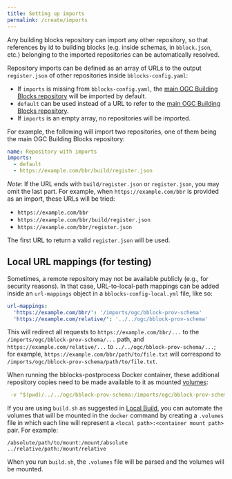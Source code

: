 ```yaml
---
title: Setting up imports
permalink: /create/imports
---
```

Any building blocks repository can import any other repository, so that references by id to building blocks
(e.g. inside schemas, in `bblock.json`, etc.) belonging to the imported repositories can be automatically resolved.

Repository imports can be defined as an array of URLs to the output `register.json` of other repositories inside
`bblocks-config.yaml`:

* If `imports` is missing from `bblocks-config.yaml`, the
  [main OGC Building Blocks repository](http://blocks.ogc.org/register.html) will be imported by default.
* `default` can be used instead of a URL to refer to the
  [main OGC Building Blocks repository](http://blocks.ogc.org/register.html). 
* If `imports` is an empty array, no repositories will be imported.

For example, the following will import two repositories, one of them being the main OGC Building Blocks repository:

```yaml
name: Repository with imports
imports:
  - default
  - https://example.com/bbr/build/register.json
```

*Note*: If the URL ends with `build/register.json` or `register.json`, you may omit the last part. For example,
when `https://example.com/bbr` is provided as an import, these URLs will be tried:

  * `https://example.com/bbr` 
  * `https://example.com/bbr/build/register.json`
  * `https://example.com/bbr/register.json`

The first URL to return a valid `register.json` will be used. 

## Local URL mappings (for testing)

Sometimes, a remote repository may not be available publicly (e.g., for security reasons). In that case,
URL-to-local-path mappings can be added inside an `url-mappings` object in a
`bblocks-config-local.yml` file, like so:

```yaml
url-mappings:
  'https://example.com/bbr/': '/imports/ogc/bblock-prov-schema'
  'https://example.com/relative/': '../../ogc/bblock-prov-schema'
```

This will redirect all requests to `https://example.com/bbr/...` to the `/imports/ogc/bblock-prov-schema/...` path,
and `https://example.com/relative/...` to `../../ogc/bblock-prov-schema/...`; for example, 
`https://example.com/bbr/path/to/file.txt` will correspond to `/imports/ogc/bblock-prov-schema/path/to/file.txt`.

When running the bblocks-postprocess Docker container, these additional repository copies need to be made 
available to it as mounted [volumes](https://docs.docker.com/engine/storage/volumes/#options-for---volume):

```yaml
 -v "$(pwd)/../../ogc/bblock-prov-schema:/imports/ogc/bblock-prov-schema"
```

If you are using `build.sh` as suggested in [Local Build](../create/local), you can automate the volumes that
will be mounted in the `docker` command by creating a `.volumes` file in which each line will represent a
`<local path>:<container mount path>` pair. For example:

```
/absolute/path/to/mount:/mount/absolute
../relative/path:/mount/relative
```

When you run `build.sh`, the `.volumes` file will be parsed and the volumes will be mounted.
